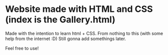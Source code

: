 # Website made with HTML and CSS (index is the Gallery.html)
Made with the intention to learn html + CSS. From nothing to this (with some help from the internet :D)
Still gonna add somethings later.

Feel free to use!

